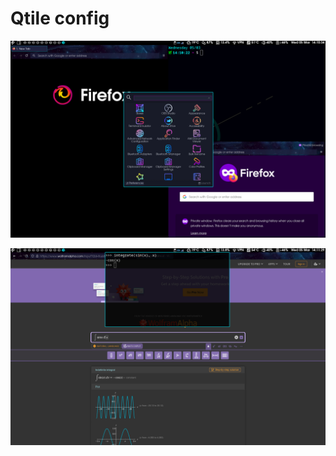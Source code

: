 # Qtile config

![screenshot1](screenshots/screenshot1.png)

![screenshot2](screenshots/screenshot2.png)
